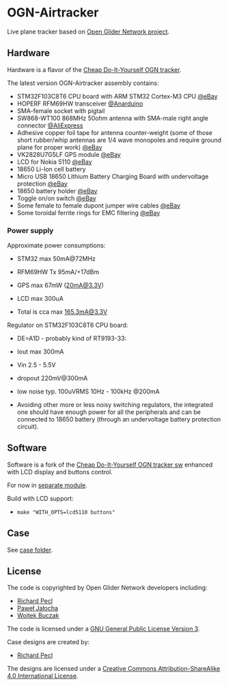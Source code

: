 ﻿# OGN-Airtracker

Live plane tracker based on [Open Glider Network project](http://www.glidernet.org/).

## Hardware

Hardware is a flavor of the [Cheap Do-It-Yourself OGN tracker](http://wiki.glidernet.org/ogn-tracker-diy).

The latest version OGN-Airtracker assembly contains:

* STM32F103C8T6 CPU board with ARM STM32 Cortex-M3 CPU
  [@eBay](http://www.ebay.com/itm/321569700934)
* HOPERF RFM69HW transceiver
  [@Anarduino](http://www.anarduino.com/miniwireless/)
* SMA-female socket with pigtail
* SW868-WT100 868MHz 50ohm antenna with SMA-male right angle connector
  [@AliExpress](http://www.aliexpress.com/item/NiceRF-Rubber-Antenna-SW868-WT100-Wireless-RF-Antenna-868MHz/32319847439.html)
* Adhesive copper foil tape for antenna counter-weight (some of those short rubber/whip
  antennas are 1/4 wave monopoles and require ground plane for proper work)
  [@eBay](http://www.ebay.com/itm/161170293355)
* VK2828U7G5LF GPS module
  [@eBay](http://www.ebay.com/itm/251959460965)
* LCD for Nokia 5110
  [@eBay](http://www.ebay.com/itm/221475096725)
* 18650 Li-Ion cell battery
* Micro USB 18650 Lithium Battery Charging Board with undervoltage protection
  [@eBay](http://www.ebay.com/itm/251888669022)
* 18650 battery holder
  [@eBay](http://www.ebay.com/itm/361262848840)
* Toggle on/on switch
  [@eBay](http://www.ebay.com/itm//111624235328)
* Some female to female dupont jumper wire cables
  [@eBay](http://www.ebay.com/itm/390925108344)
* Some toroidal ferrite rings for EMC filtering
  [@eBay](http://www.ebay.com/itm/271876448943)


### Power supply

Approximate power consumptions:
* STM32 max 50mA@72MHz
* RFM69HW Tx 95mA/+17dBm
* GPS max 67mW (20mA@3.3V)
* LCD max 300uA

* Total is cca max 165.3mA@3.3V

Regulator on STM32F103C8T6 CPU board:
* DE=A1D - probably kind of RT9193-33:
* Iout max 300mA
* Vin 2.5 - 5.5V
* dropout 220mV@300mA
* low noise typ. 100uVRMS 10Hz - 100kHz @200mA

* Avoiding other more or less noisy switching regulators, the integrated one should
  have enough power for all the peripherals and can be connected to 18650 battery
  (through an undervoltage battery protection circuit).


## Software

Software is a fork of the [Cheap Do-It-Yourself OGN tracker sw](https://github.com/glidernet/diy-tracker)
enhanced with LCD display and buttons control.

For now in [separate module](https://github.com/peclik/diy-tracker/tree/lcd).

Build with LCD support:
* `make "WITH_OPTS=lcd5110 buttons"`


## Case

See [case folder](case/readme.md).


## License

The code is copyrighted by Open Glider Network developers including:
* [Richard Pecl](https://github.com/peclik)
* [Paweł Jałocha](https://github.com/pjalocha)
* [Wojtek Buczak](https://github.com/wbuczak)

The code is licensed under a [GNU General Public License Version 3](http://www.gnu.org/licenses/gpl-3.0.html).

Case designs are created by:
* [Richard Pecl](https://github.com/peclik)

The designs are licensed under a [Creative Commons
  Attribution-ShareAlike 4.0 International License](http://creativecommons.org/licenses/by-sa/4.0/).
